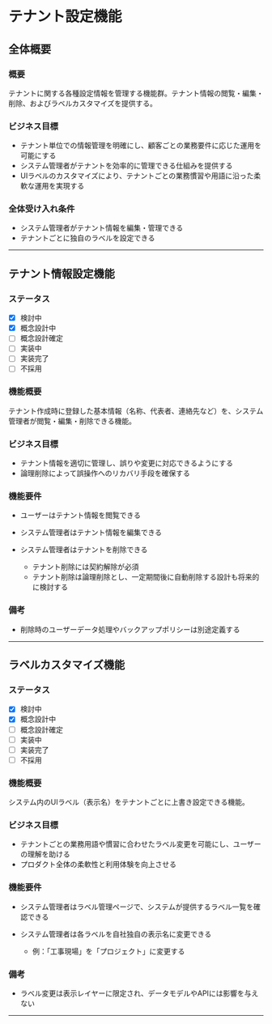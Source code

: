 # テナント設定機能

## 全体概要

### 概要

テナントに関する各種設定情報を管理する機能群。テナント情報の閲覧・編集・削除、およびラベルカスタマイズを提供する。

### ビジネス目標

* テナント単位での情報管理を明確にし、顧客ごとの業務要件に応じた運用を可能にする
* システム管理者がテナントを効率的に管理できる仕組みを提供する
* UIラベルのカスタマイズにより、テナントごとの業務慣習や用語に沿った柔軟な運用を実現する

### 全体受け入れ条件

* システム管理者がテナント情報を編集・管理できる
* テナントごとに独自のラベルを設定できる

---

## テナント情報設定機能

### ステータス

* [x] 検討中
* [x] 概念設計中
* [ ] 概念設計確定
* [ ] 実装中
* [ ] 実装完了
* [ ] 不採用

### 機能概要

テナント作成時に登録した基本情報（名称、代表者、連絡先など）を、システム管理者が閲覧・編集・削除できる機能。

### ビジネス目標

* テナント情報を適切に管理し、誤りや変更に対応できるようにする
* 論理削除によって誤操作へのリカバリ手段を確保する

### 機能要件

* ユーザーはテナント情報を閲覧できる
* システム管理者はテナント情報を編集できる
* システム管理者はテナントを削除できる

  * テナント削除には契約解除が必須
  * テナント削除は論理削除とし、一定期間後に自動削除する設計も将来的に検討する

### 備考

* 削除時のユーザーデータ処理やバックアップポリシーは別途定義する

---

## ラベルカスタマイズ機能

### ステータス

* [x] 検討中
* [x] 概念設計中
* [ ] 概念設計確定
* [ ] 実装中
* [ ] 実装完了
* [ ] 不採用

### 機能概要

システム内のUIラベル（表示名）をテナントごとに上書き設定できる機能。

### ビジネス目標

* テナントごとの業務用語や慣習に合わせたラベル変更を可能にし、ユーザーの理解を助ける
* プロダクト全体の柔軟性と利用体験を向上させる

### 機能要件

* システム管理者はラベル管理ページで、システムが提供するラベル一覧を確認できる
* システム管理者は各ラベルを自社独自の表示名に変更できる

  * 例：「工事現場」を「プロジェクト」に変更する

### 備考

* ラベル変更は表示レイヤーに限定され、データモデルやAPIには影響を与えない

---
